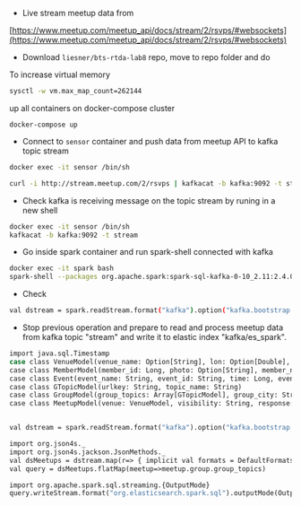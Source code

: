 - Live stream meetup data from 

[https://www.meetup.com/meetup_api/docs/stream/2/rsvps/#websockets](https://www.meetup.com/meetup_api/docs/stream/2/rsvps/#websockets)

- Download ```liesner/bts-rtda-lab8``` repo, move to repo folder and do   

To increase virtual memory

```bash
sysctl -w vm.max_map_count=262144 
```

up all containers on docker-compose cluster

```
docker-compose up 
```
 
- Connect to ```sensor``` container and  push data from meetup API to kafka topic stream


```bash
docker exec -it sensor /bin/sh

curl -i http://stream.meetup.com/2/rsvps | kafkacat -b kafka:9092 -t stream 
```

- Check kafka is receiving message on the topic stream by runing in a new shell

```bash
docker exec -it sensor /bin/sh
kafkacat -b kafka:9092 -t stream
```


- Go inside spark container and run spark-shell connected with kafka

```bash
docker exec -it spark bash
spark-shell --packages org.apache.spark:spark-sql-kafka-0-10_2.11:2.4.0,org.apache.kafka:kafka-clients:2.2.0,org.apache.spark:spark-tags_2.11:2.4.0,org.apache.spark:spark-sql_2.11:2.4.0,org.elasticsearch:elasticsearch-spark-20_2.11:7.1.1 --conf 'spark.es.nodes=elasticsearch' --conf 'spark.es.port=9200' --conf 'spark.es.nodes.wan.only=true' --conf 'spark.es.index.auto.create=true'

```

- Check  

```bash
val dstream = spark.readStream.format("kafka").option("kafka.bootstrap.servers", "kafka:9092").option("subscribe", "stream").load().selectExpr("CAST(value AS STRING)").writeStream.format("console").start()
```


- Stop previous operation and prepare to read and process meetup data from kafka topic "stream" and write it to elastic index "kafka/es_spark". 

```bash
import java.sql.Timestamp
case class VenueModel(venue_name: Option[String], lon: Option[Double], lat: Option[Double], venue_id: Option[String])
case class MemberModel(member_id: Long, photo: Option[String], member_name: Option[String])
case class Event(event_name: String, event_id: String, time: Long, event_url: Option[String])
case class GTopicModel(urlkey: String, topic_name: String)
case class GroupModel(group_topics: Array[GTopicModel], group_city: String, group_country: String, group_id: Long, group_name: String, group_lon: Double, group_urlname: String, group_state: Option[String], group_lat: Double)
case class MeetupModel(venue: VenueModel, visibility: String, response: String, guests: Long, member: MemberModel, rsvp_id: Long,  mtime: Long, group: GroupModel)


val dstream = spark.readStream.format("kafka").option("kafka.bootstrap.servers", "kafka:9092").option("subscribe", "stream").load().selectExpr("CAST(value AS STRING)").as[String]

import org.json4s._
import org.json4s.jackson.JsonMethods._
val dsMeetups = dstream.map(r=> { implicit val formats = DefaultFormats; parse(r).extract[MeetupModel] } )
val query = dsMeetups.flatMap(meetup=>meetup.group.group_topics)

import org.apache.spark.sql.streaming.{OutputMode}
query.writeStream.format("org.elasticsearch.spark.sql").outputMode(OutputMode.Append()).option("checkpointLocation", "/tmp").option("es.resource", "kafka/es_spark").option("es.nodes", "elasticsearch:9200").option("es.spark.sql.streaming.sink.log.enabled", "false").start()
```



